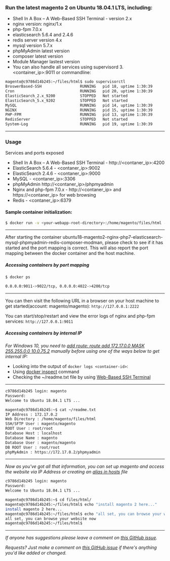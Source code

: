 ### Run the latest magento 2 on Ubuntu 18.04.1 LTS, including: 
- Shell In A Box – A Web-Based SSH Terminal - version 2.x
- nginx version: nginx/1.x
- php-fpm 7.0.x
- elasticsearch 5.6.4 and 2.4.6
- redis server version 4.x
- mysql version 5.7.x
- phpMyAdmin latest version
- composer latest version
- Module Manager lastest version
- You can also handle all services using supervisord 3. <container_ip>:9011 or commandline: 

```bash
magento@c9786d14b245:~/files/html$ sudo supervisorctl 
BroswerBased-SSH                 RUNNING   pid 18, uptime 1:30:39
Cron                             RUNNING   pid 20, uptime 1:30:39
ElasticSearch_2.x_9200           STOPPED   Not started
ElasticSearch_5.x_9202           STOPPED   Not started
MySQL                            RUNNING   pid 14, uptime 1:30:39
NGINX                            RUNNING   pid 15, uptime 1:30:39
PHP-FPM                          RUNNING   pid 13, uptime 1:30:39
RedisServer                      STOPPED   Not started
System-Log                       RUNNING   pid 19, uptime 1:30:39
```
___

### Usage
Services and ports exposed
- Shell In A Box – A Web-Based SSH Terminal - http://<contaner_ip>:4200
- ElasticSearch 5.6.4 - <contaner_ip>:9002
- ElasticSearch 2.4.6 - <contaner_ip>:9000
- MySQL - <contaner_ip>:3306
- phpMyAdmin http://<contaner_ip>/phpmyadmin
- Nginx and php-fpm 7.0.x - http://<contaner_ip> and https://<contaner_ip> for web browsing
- Redis - <contaner_ip>:6379

#### Sample container initialization: 

```bash
$ docker run -v <your-webapp-root-directory>:/home/magento/files/html -p 4222:4200 -p 9022:9011 --name docker-name -d thomasvan/ubuntu18-magento2-nginx-php7-elasticsearch-mysql-phpmyadmin-redis-composer-modman:latest
```
___

After starting the container ubuntu18-magento2-nginx-php7-elasticsearch-mysql-phpmyadmin-redis-composer-modman, please check to see if it has started and the port mapping is correct. This will also report the port mapping between the docker container and the host machine.

##### Accessing containers by port mapping
```bash
$ docker ps

0.0.0.0:9011->9022/tcp, 0.0.0.0:4022->4200/tcp
```
___


You can then visit the following URL in a browser on your host machine to get started(account: magento/magento): `http://127.0.0.1:2222`

You can start/stop/restart and view the error logs of nginx and php-fpm services: `http://127.0.0.1:9011`

##### Accessing containers by internal IP

_For Windows 10, you need to [add route: route add 172.17.0.0 MASK 255.255.0.0 10.0.75.2](https://forums.docker.com/t/connecting-to-containers-ip-address/18817/13) manually before using one of the ways below to get internal IP:_
- Looking into the output of `docker logs <container-id>`:
- Using [docker inspect](https://docs.docker.com/engine/reference/commandline/inspect/parent-command) command
- Checking the ~/readme.txt file by using [Web-Based SSH Terminal](http://127.0.0.1:2222)
___
 

```bash
c9786d14b245 login: magento
Password:
Welcome to Ubuntu 18.04.1 LTS ...

magento@c9786d14b245:~$ cat ~/readme.txt
IP Address : 172.17.0.2
Web Directory : /home/magento/files/html
SSH/SFTP User : magento/magento
ROOT User : root/root
Database Host : localhost
Database Name : magento
Database User : magento/magento
DB ROOT User : root/root 
phpMyAdmin : https://172.17.0.2/phpmyadmin
```
___

_Now as you've got all that information, you can set up magento and access the website via IP Address or creating an [alias in hosts](https://support.rackspace.com/how-to/modify-your-hosts-file/) file_

```bash
c9786d14b245 login: magento
Password:
Welcome to Ubuntu 18.04.1 LTS ...

magento@c9786d14b245:~$ cd files/html/
magento@c9786d14b245:~/files/html$ echo "install magento 2 here..."
install magento 2 here...
magento@c9786d14b245:~/files/html$ echo "all set, you can browse your website now"
all set, you can browse your website now
magento@c9786d14b245:~/files/html$ 
   ```
___


_If anyone has suggestions please leave a comment on [this GitHub issue](https://github.com/thomasvan/ubuntu18-magento2-nginx-php7/issues/2)._

_Requests? Just make a comment on [this GitHub issue](https://github.com/thomasvan/ubuntu18-magento2-nginx-php7/issues/1) if there's anything you'd like added or changed._
